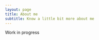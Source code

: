 ```yaml
---
layout: page
title: About me
subtitle: Know a little bit more about me
---
```


Work in progress

<!--
### My story

To be honest, I'm having some trouble remembering right now, so why don't you just watch [my movie](https://en.wikipedia.org/wiki/The_Princess_Bride_%28film%29) and it will answer **all** your questions.
-->
